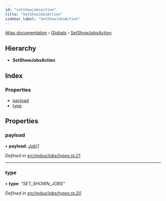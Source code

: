 ```yaml
---
id: "setshowjobsaction"
title: "SetShowJobsAction"
sidebar_label: "SetShowJobsAction"
---
```


[Atlas documentation](../index.md) › [Globals](../globals.md) › [SetShowJobsAction](setshowjobsaction.md)

## Hierarchy

* **SetShowJobsAction**

## Index

### Properties

* [payload](setshowjobsaction.md#payload)
* [type](setshowjobsaction.md#type)

## Properties

###  payload

• **payload**: *[Job](job.md)[]*

*Defined in [src/redux/jobs/types.ts:21](https://github.com/chronark/atlas/blob/25d5919/src/redux/jobs/types.ts#L21)*

___

###  type

• **type**: *"SET_SHOWN_JOBS"*

*Defined in [src/redux/jobs/types.ts:20](https://github.com/chronark/atlas/blob/25d5919/src/redux/jobs/types.ts#L20)*
